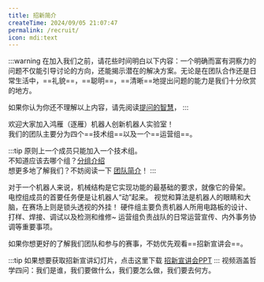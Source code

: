 ```yaml
---
title: 招新简介
createTime: 2024/09/05 21:07:47
permalink: /recruit/
icon: mdi:text
---
```


:::warning
在加入我们之前，请花些时间明白以下内容：一个明确而富有洞察力的问题不仅能引导讨论的方向，还能揭示潜在的解决方案。无论是在团队合作还是日常生活中，==礼貌==，==聪明==，==清晰==地提出问题的能力是我们十分欣赏的地方。

如果你认为你还不理解以上内容，请先阅读[提问的智慧](https://github.com/ryanhanwu/How-To-Ask-Questions-The-Smart-Way/blob/main/README-zh_CN.md)，
:::

欢迎大家加入鸿雁（逐雁）机器人创新机器人实验室！  
我们的团队主要分为四个==技术组==以及一个==运营组==。  

:::tip
原则上一个成员只能加入一个技术组。  
不知道应该去哪个组？[分组介绍](/about/intro/)  
想更多地了解我们？不妨阅读一下 [团队简介](/#团队简介)！
:::

<CardGrid>
    <LinkCard title="机械组（结构组）" href="/recruit/mecha/" icon="f7:wrench">对于一个机器人来说，机械结构是它实现功能的最基础的要求，就像它的骨架。</LinkCard>
    <LinkCard title="电控组（嵌入式组）" href="/recruit/embed/" icon="ph:cpu">电控组成员的首要任务便是让机器人“动”起来。</LinkCard>
    <LinkCard title="视觉组（算法组）" href="/recruit/vision/" icon="material-symbols:camera-outline">视觉和算法是机器人的眼睛和大脑，在赛场上则是锁头透视的外挂！</LinkCard>
    <LinkCard title="硬件组（电路组）" href="/recruit/circuit/" icon="tabler:circuit-diode">硬件组主要负责机器人所用电路板的设计、打样、焊接、调试以及检测和维修~</LinkCard>
    <LinkCard title="运营组" href="/recruit/operat/" icon="mdi:color">运营组负责战队的日常运营宣传、内外事务协调等重要事项。</LinkCard>
</CardGrid>

如果你想更好的了解我们团队和参与的赛事，不妨优先观看==招新宣讲会==。

:::tip
如果想要获取招新宣讲幻灯片，点击这里下载
[招新宣讲会PPT](https://raw.githubusercontent.com/Cygnomatic/Cygnomatic-Site/main/docs/北京邮电大学逐雁机器人创新实验室招新宣讲2025.pdf)
:::
<CardGrid>
    <LinkCard title="2025赛季招新宣讲视频" href="https://cygnomatic.feishu.cn/docx/OAyUdbz3WonzHEx6wlLc45Nyn1f?from=from_copylink" icon="f7:wrench">视频涵盖哲学四问：我们是谁，我们要做什么，我们要怎么做，我们要去何方。</LinkCard>
</CardGrid>
